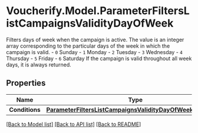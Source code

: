 # Voucherify.Model.ParameterFiltersListCampaignsValidityDayOfWeek
Filters days of week when the campaign is active. The value is an integer array corresponding to the particular days of the week in which the campaign is valid.  - `0` Sunday - `1` Monday - `2` Tuesday - `3` Wednesday - `4` Thursday - `5` Friday - `6` Saturday  If the campaign is valid throughout all week days, it is always returned.

## Properties

Name | Type | Description | Notes
------------ | ------------- | ------------- | -------------
**Conditions** | [**ParameterFiltersListCampaignsValidityDayOfWeekConditions**](ParameterFiltersListCampaignsValidityDayOfWeekConditions.md) |  | [optional] 

[[Back to Model list]](../README.md#documentation-for-models) [[Back to API list]](../README.md#documentation-for-api-endpoints) [[Back to README]](../README.md)

